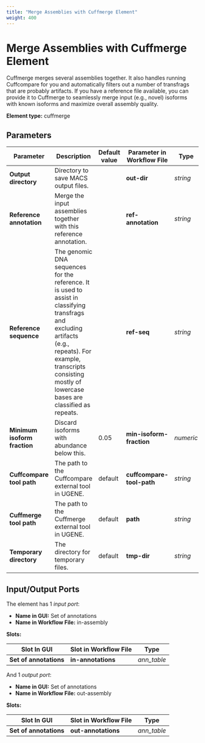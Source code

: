 ```yaml
---
title: "Merge Assemblies with Cuffmerge Element"
weight: 400
---
```


# Merge Assemblies with Cuffmerge Element

Cuffmerge merges several assemblies together. It also handles running Cuffcompare for you and automatically filters out a number of transfrags that are probably artifacts. If you have a reference file available, you can provide it to Cuffmerge to seamlessly merge input (e.g., novel) isoforms with known isoforms and maximize overall assembly quality.

**Element type:** cuffmerge

Parameters
----------

| Parameter                  | Description                                                                                                                         | Default value | Parameter in Workflow File   | Type  |
|----------------------------|-------------------------------------------------------------------------------------------------------------------------------------|---------------|------------------------------|-------|
| **Output directory**       | Directory to save MACS output files.                                                                                               |               | **out-dir**                  | _string_  |
| **Reference annotation**   | Merge the input assemblies together with this reference annotation.                                                                |               | **ref-annotation**           | _string_  |
| **Reference sequence**     | The genomic DNA sequences for the reference. It is used to assist in classifying transfrags and excluding artifacts (e.g., repeats). For example, transcripts consisting mostly of lowercase bases are classified as repeats. |               | **ref-seq**                  | _string_  |
| **Minimum isoform fraction** | Discard isoforms with abundance below this.                                                                                       | 0.05          | **min-isoform-fraction**     | _numeric_ |
| **Cuffcompare tool path**  | The path to the Cuffcompare external tool in UGENE.                                                                                | default       | **cuffcompare-tool-path**    | _string_  |
| **Cuffmerge tool path**    | The path to the Cuffmerge external tool in UGENE.                                                                                  | default       | **path**                     | _string_  |
| **Temporary directory**    | The directory for temporary files.                                                                                                 | default       | **tmp-dir**                  | _string_  |

Input/Output Ports
------------------

The element has 1 _input port_:

- **Name in GUI:** Set of annotations
- **Name in Workflow File:** in-assembly

**Slots:**

| Slot In GUI         | Slot in Workflow File | Type      |
|---------------------|-----------------------|-----------|
| **Set of annotations** | **in-annotations**  | _ann_table_ |

And 1 _output port_:

- **Name in GUI:** Set of annotations
- **Name in Workflow File:** out-assembly

**Slots:**

| Slot In GUI         | Slot in Workflow File | Type      |
|---------------------|-----------------------|-----------|
| **Set of annotations** | **out-annotations** | _ann_table_ |
